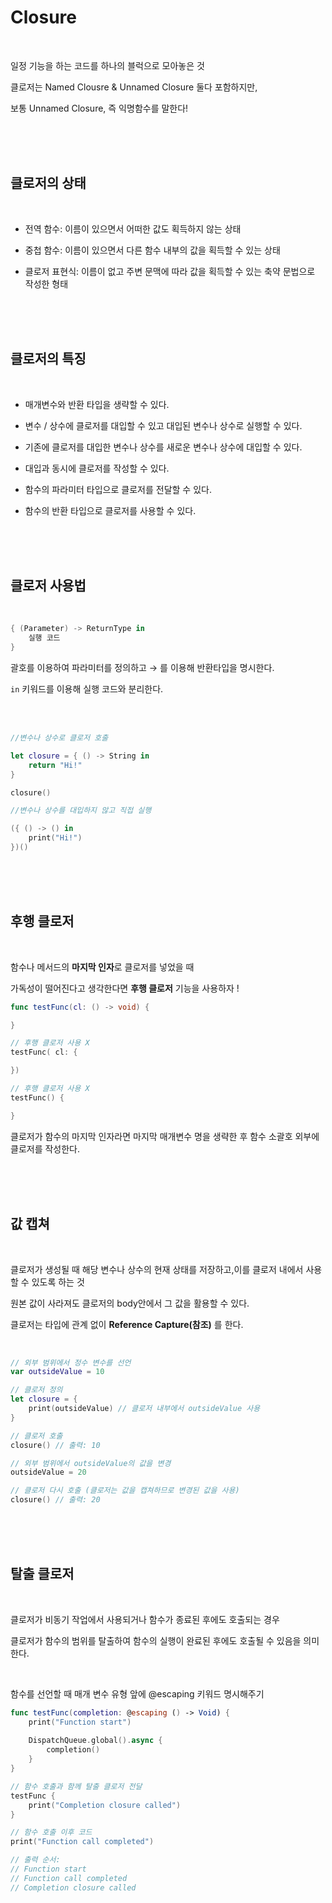 # Closure

<br>

일정 기능을 하는 코드를 하나의 블럭으로 모아놓은 것

클로저는 Named Clousre & Unnamed Closure 둘다 포함하지만,

보통 Unnamed Closure, 즉 익명함수를 말한다!

<br><br><br>

## 클로저의 상태

<br>

- 전역 함수: 이름이 있으면서 어떠한 값도 획득하지 않는 상태

- 중첩 함수: 이름이 있으면서 다른 함수 내부의 값을 획득할 수 있는 상태

- 클로저 표현식: 이름이 없고 주변 문맥에 따라 값을 획득할 수 있는 축약 문법으로 작성한 형태

<br><br><br>

## 클로저의 특징

<br>

- 매개변수와 반환 타입을 생략할 수 있다.

- 변수 / 상수에 클로저를 대입할 수 있고 대입된 변수나 상수로 실행할 수 있다.

- 기존에 클로저를 대입한 변수나 상수를 새로운 변수나 상수에 대입할 수 있다.

- 대입과 동시에 클로저를 작성할 수 있다.

- 함수의 파라미터 타입으로 클로저를 전달할 수 있다.

- 함수의 반환 타입으로 클로저를 사용할 수 있다.

<br><br><br>

## 클로저 사용법

<br>

```swift
{ (Parameter) -> ReturnType in
    실행 코드
}
```

괄호를 이용하여 파라미터를 정의하고 → 를 이용해 반환타입을 명시한다.

`in`  키워드를 이용해 실행 코드와 분리한다.

<br><br>

```swift
//변수나 상수로 클로저 호출

let closure = { () -> String in
    return "Hi!"
}

closure()
```

```swift
//변수나 상수를 대입하지 않고 직접 실행

({ () -> () in
    print("Hi!")
})()
```

<br><br><br>

## 후행 클로저

<br>

함수나 메서드의 **마지막 인자**로 클로저를 넣었을 때

가독성이 떨어진다고 생각한다면 **후행 클로저** 기능을 사용하자 !

```swift
func testFunc(cl: () -> void) {

}

// 후행 클로저 사용 X
testFunc( cl: {

})

// 후행 클로저 사용 X
testFunc() {

}
```

클로저가 함수의 마지막 인자라면 마지막 매개변수 명을 생략한 후 함수 소괄호 외부에 클로저를 작성한다.

<br><br><br>

## 값 캡쳐

<br>

클로저가 생성될 때 해당 변수나 상수의 현재 상태를 저장하고,이를 클로저 내에서 사용할 수 있도록 하는 것

원본 값이 사라져도 클로저의 body안에서 그 값을 활용할 수 있다.

클로저는 타입에 관계 없이 **Reference Capture(참조)** 를 한다.

<br>

```swift
// 외부 범위에서 정수 변수를 선언
var outsideValue = 10

// 클로저 정의
let closure = {
    print(outsideValue) // 클로저 내부에서 outsideValue 사용
}

// 클로저 호출
closure() // 출력: 10

// 외부 범위에서 outsideValue의 값을 변경
outsideValue = 20

// 클로저 다시 호출 (클로저는 값을 캡쳐하므로 변경된 값을 사용)
closure() // 출력: 20
```

<br><br><br>

## 탈출 클로저

<br>

클로저가 비동기 작업에서 사용되거나 함수가 종료된 후에도 호출되는 경우

클로저가 함수의 범위를 탈출하여 함수의 실행이 완료된 후에도 호출될 수 있음을 의미한다.

<br>

함수를 선언할 때 매개 변수 유형 앞에 @escaping 키워드 명시해주기

```swift
func testFunc(completion: @escaping () -> Void) {
    print("Function start")
    
    DispatchQueue.global().async {
        completion()
    }
}

// 함수 호출과 함께 탈출 클로저 전달
testFunc {
    print("Completion closure called")
}

// 함수 호출 이후 코드
print("Function call completed")

// 출력 순서:
// Function start
// Function call completed
// Completion closure called
```
